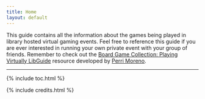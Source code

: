 ```yaml
---
title: Home
layout: default
---
```


This guide contains all the information about the games being played in library hosted virtual gaming events. Feel free to reference this guide if you are ever interested in running your own private event with your group of friends. Remember to check out the [Board Game Collection: Playing Virtually LibGuide](https://libguides.uidaho.edu/Games/virtual) resource developed by <a href = "mailto: pmoreno@uidaho.edu">Perri Moreno</a>.


------
{% include toc.html %}

{% include credits.html %}
